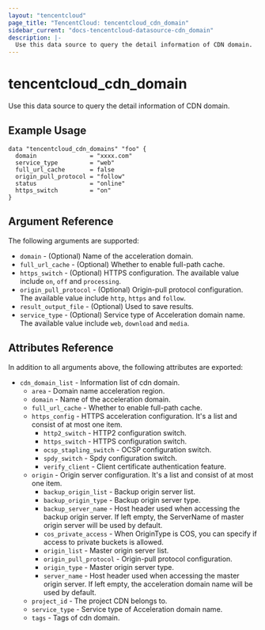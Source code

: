 ```yaml
---
layout: "tencentcloud"
page_title: "TencentCloud: tencentcloud_cdn_domain"
sidebar_current: "docs-tencentcloud-datasource-cdn_domain"
description: |-
  Use this data source to query the detail information of CDN domain.
---
```


# tencentcloud_cdn_domain

Use this data source to query the detail information of CDN domain.

## Example Usage

```hcl
data "tencentcloud_cdn_domains" "foo" {
  domain               = "xxxx.com"
  service_type         = "web"
  full_url_cache       = false
  origin_pull_protocol = "follow"
  status               = "online"
  https_switch         = "on"
}
```

## Argument Reference

The following arguments are supported:

* `domain` - (Optional) Name of the acceleration domain.
* `full_url_cache` - (Optional) Whether to enable full-path cache.
* `https_switch` - (Optional) HTTPS configuration. The available value include `on`, `off` and `processing`.
* `origin_pull_protocol` - (Optional) Origin-pull protocol configuration. The available value include `http`, `https` and `follow`.
* `result_output_file` - (Optional) Used to save results.
* `service_type` - (Optional) Service type of Acceleration domain name. The available value include `web`, `download` and `media`.

## Attributes Reference

In addition to all arguments above, the following attributes are exported:

* `cdn_domain_list` - Information list of cdn domain.
  * `area` - Domain name acceleration region.
  * `domain` - Name of the acceleration domain.
  * `full_url_cache` - Whether to enable full-path cache.
  * `https_config` - HTTPS acceleration configuration. It's a list and consist of at most one item.
    * `http2_switch` - HTTP2 configuration switch.
    * `https_switch` - HTTPS configuration switch.
    * `ocsp_stapling_switch` - OCSP configuration switch.
    * `spdy_switch` - Spdy configuration switch.
    * `verify_client` - Client certificate authentication feature.
  * `origin` - Origin server configuration. It's a list and consist of at most one item.
    * `backup_origin_list` - Backup origin server list.
    * `backup_origin_type` - Backup origin server type.
    * `backup_server_name` - Host header used when accessing the backup origin server. If left empty, the ServerName of master origin server will be used by default.
    * `cos_private_access` - When OriginType is COS, you can specify if access to private buckets is allowed.
    * `origin_list` - Master origin server list.
    * `origin_pull_protocol` - Origin-pull protocol configuration.
    * `origin_type` - Master origin server type.
    * `server_name` - Host header used when accessing the master origin server. If left empty, the acceleration domain name will be used by default.
  * `project_id` - The project CDN belongs to.
  * `service_type` - Service type of Acceleration domain name.
  * `tags` - Tags of cdn domain.


